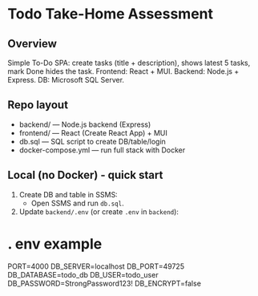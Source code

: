# Todo Take-Home Assessment

## Overview
Simple To-Do SPA: create tasks (title + description), shows latest 5 tasks, mark Done hides the task. Frontend: React + MUI. Backend: Node.js + Express. DB: Microsoft SQL Server.

## Repo layout
- backend/ — Node.js backend (Express)
- frontend/ — React (Create React App) + MUI
- db.sql — SQL script to create DB/table/login
- docker-compose.yml — run full stack with Docker

## Local (no Docker) - quick start
1. Create DB and table in SSMS:
   - Open SSMS and run `db.sql`.
2. Update `backend/.env` (or create `.env` in `backend`):
  

  # . env example 
PORT=4000
DB_SERVER=localhost
DB_PORT=49725
DB_DATABASE=todo_db
DB_USER=todo_user
DB_PASSWORD=StrongPassword123!
DB_ENCRYPT=false
